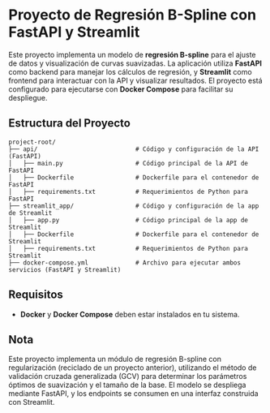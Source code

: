 # Proyecto de Regresión B-Spline con FastAPI y Streamlit

Este proyecto implementa un modelo de **regresión B-spline** para el ajuste de datos y visualización de curvas suavizadas. La aplicación utiliza **FastAPI** como backend para manejar los cálculos de regresión, y **Streamlit** como frontend para interactuar con la API y visualizar resultados. El proyecto está configurado para ejecutarse con **Docker Compose** para facilitar su despliegue.

<h2>Estructura del Proyecto</h2>

<pre><code>project-root/
├── api/                           # Código y configuración de la API (FastAPI)
│   ├── main.py                    # Código principal de la API de FastAPI
│   ├── Dockerfile                 # Dockerfile para el contenedor de FastAPI
│   ├── requirements.txt           # Requerimientos de Python para FastAPI
├── streamlit_app/                 # Código y configuración de la app de Streamlit
│   ├── app.py                     # Código principal de la app de Streamlit
│   ├── Dockerfile                 # Dockerfile para el contenedor de Streamlit
│   ├── requirements.txt           # Requerimientos de Python para Streamlit
├── docker-compose.yml             # Archivo para ejecutar ambos servicios (FastAPI y Streamlit)
</code></pre>

## Requisitos

- **Docker** y **Docker Compose** deben estar instalados en tu sistema.

## Nota

Este proyecto implementa un módulo de regresión B-spline con regularización (reciclado de un proyecto anterior), utilizando el método de validación cruzada generalizada (GCV) para determinar los parámetros óptimos de suavización y el tamaño de la base. El modelo se despliega mediante FastAPI, y los endpoints se consumen en una interfaz construida con Streamlit.
